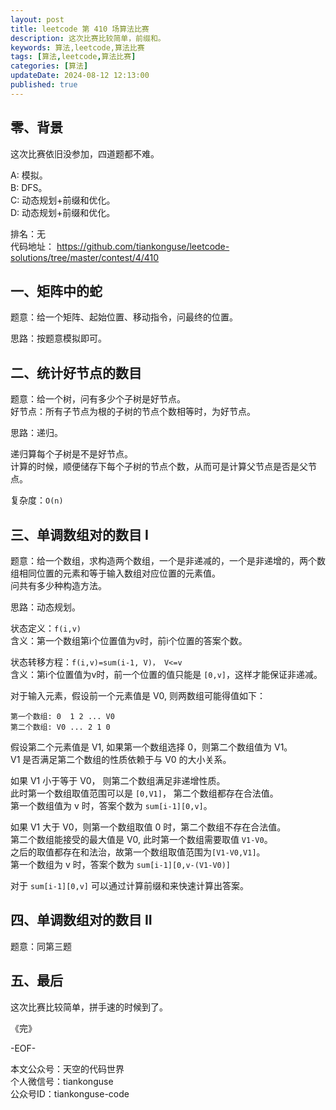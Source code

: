 ```yaml
---
layout: post  
title: leetcode 第 410 场算法比赛  
description: 这次比赛比较简单，前缀和。  
keywords: 算法,leetcode,算法比赛  
tags: [算法,leetcode,算法比赛]  
categories: [算法]  
updateDate: 2024-08-12 12:13:00  
published: true  
---
```



## 零、背景  


这次比赛依旧没参加，四道题都不难。    


A: 模拟。   
B: DFS。   
C: 动态规划+前缀和优化。  
D: 动态规划+前缀和优化。  


排名：无   
代码地址： https://github.com/tiankonguse/leetcode-solutions/tree/master/contest/4/410  


## 一、矩阵中的蛇  


题意：给一个矩阵、起始位置、移动指令，问最终的位置。  


思路：按题意模拟即可。  


## 二、统计好节点的数目  


题意：给一个树，问有多少个子树是好节点。  
好节点：所有子节点为根的子树的节点个数相等时，为好节点。  


思路：递归。  


递归算每个子树是不是好节点。  
计算的时候，顺便储存下每个子树的节点个数，从而可是计算父节点是否是父节点。  


复杂度：`O(n)`  


## 三、单调数组对的数目 I  


题意：给一个数组，求构造两个数组，一个是非递减的，一个是非递增的，两个数组相同位置的元素和等于输入数组对应位置的元素值。  
问共有多少种构造方法。  


思路：动态规划。  


状态定义：`f(i,v)`  
含义：第一个数组第i个位置值为v时，前i个位置的答案个数。  


状态转移方程：`f(i,v)=sum(i-1, V)， V<=v`  
含义：第i个位置值为v时，前一个位置的值只能是 `[0,v]`，这样才能保证非递减。  


对于输入元素，假设前一个元素值是 V0, 则两数组可能得值如下：  


```
第一个数组: 0  1 2 ... V0 
第二个数组: V0 ... 2 1 0
```


假设第二个元素值是 V1, 如果第一个数组选择 0，则第二个数组值为 V1。  
V1 是否满足第二个数组的性质依赖于与 V0 的大小关系。  


如果 V1 小于等于 V0， 则第二个数组满足非递增性质。  
此时第一个数组取值范围可以是 `[0,V1]`， 第二个数组都存在合法值。  
第一个数组值为 v 时，答案个数为 `sum[i-1][0,v]`。  


如果 V1 大于 V0，则第一个数组取值 0 时，第二个数组不存在合法值。  
第二个数组能接受的最大值是 V0, 此时第一个数组需要取值 `V1-V0`。  
之后的取值都存在和法治，故第一个数组取值范围为`[V1-V0,V1]`。  
第一个数组为 v 时，答案个数为 `sum[i-1][0,v-(V1-V0)]`  


对于 `sum[i-1][0,v]` 可以通过计算前缀和来快速计算出答案。  


## 四、单调数组对的数目 II  


题意：同第三题  


## 五、最后  


这次比赛比较简单，拼手速的时候到了。  




《完》  


-EOF-  



本文公众号：天空的代码世界  
个人微信号：tiankonguse  
公众号ID：tiankonguse-code  
  

